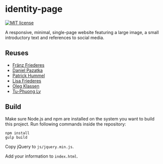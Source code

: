 
# identity-page

[![MIT license](https://img.shields.io/badge/license-MIT-blue.svg)]()

A responsive, minimal, single-page website featuring a large image, a small introductory text and references to social media.

## Reuses

- [Fränz Friederes](https://fraenz.frieder.es/)
- [Daniel Pazatka](http://sekundenkraft.com/)
- [Patrick Hummel](https://patrickhummel.com/)
- [Lisa Friederes](https://lisa.frieder.es/)
- [Oleg Klassen](http://www.ol3g.de/)
- [Tu-Phuong Ly](https://tuphuongly.com/)

## Build

Make sure Node.js and npm are installed on the system you want to build this project. Run following commands inside the repository:

```
npm install
gulp build
```

Copy jQuery to `js/jquery.min.js`.

Add your information to `index.html`.
